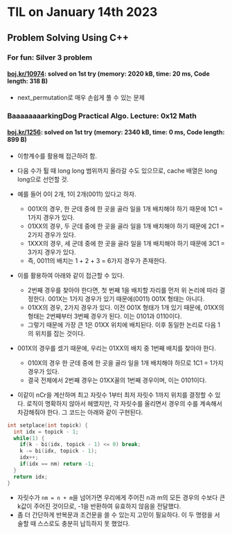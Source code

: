 # **TIL on January 14th 2023**
## Problem Solving Using C++
### For fun: Silver 3 problem
#### [boj.kr/10974](../../../Problem%20Solving/boj/backtracking/10974-01-14-2023.cpp): solved on 1st try (memory: 2020 kB, time: 20 ms, Code length: 318 B)
* next_permutation로 매우 손쉽게 풀 수 있는 문제

### BaaaaaaaarkingDog Practical Algo. Lecture: 0x12 Math
#### [boj.kr/1256](../../../Problem%20Solving/boj/Math/1256-01-14-2023.cpp): solved on 1st try (memory: 2340 kB, time: 0 ms, Code length: 899 B) 
* 이항계수를 활용해 접근하려 함.
* 다음 수가 튈 때 long long 범위까지 올라갈 수도 있으므로, cache 배열은 long long으로 선언할 것.

* 예를 들어 0이 2개, 1이 2개(0011) 있다고 하자.
  - 001X의 경우, 한 군데 중에 한 곳을 골라 일을 1개 배치해야 하기 때문에 1C1 = 1가지 경우가 있다.
  - 01XX의 경우, 두 군데 중에 한 곳을 골라 일을 1개 배치해야 하기 때문에 2C1 = 2가지 경우가 있다.
  - 1XXX의 경우, 세 군데 중에 한 곳을 골라 일을 1개 배치해야 하기 때문에 3C1 = 3가지 경우가 있다.
  - 즉, 0011의 배치는 1 + 2 + 3 = 6가지 경우가 존재한다.
* 이를 활용하여 아래와 같이 접근할 수 있다.
  - 2번째 경우를 찾아야 한다면, 첫 번째 1을 배치할 자리를 먼저 위 논리에 따라 결정한다. 001X는 1가지 경우가 있기 때문에(0011) 001X 형태는 아니다.
  - 01XX의 경우, 2가지 경우가 있다. 이전 001X 형태가 1개 있기 때문에, 01XX의 형태는 2번째부터 3번째 경우가 된다. 이는 0101과 0110이다.
  - 그렇기 때문에 가장 큰 1은 01XX 위치에 배치된다. 이후 동일한 논리로 다음 1의 위치를 잡는 것이다.
* 001X의 경우를 셌기 때문에, 우리는 01XX의 배치 중 1번째 배치를 찾아야 한다.
  - 010X의 경우 한 군데 중에 한 곳을 골라 일을 1개 배치해야 하므로 1C1 = 1가지 경우가 있다.
  - 결국 전체에서 2번째 경우는 01XX꼴의 1번째 경우이며, 이는 0101이다.

* 이같이 nCr을 계산하며 최고 자릿수 1부터 최저 자릿수 1까지 위치를 결정할 수 있다. 로직이 명확하지 않아서 헤맸지만, 각 자릿수를 올리면서 경우의 수를 계속해서 차감해줘야 한다. 그 코드는 아래와 같이 구현된다.
```cpp
int setplace(int topick) {
  int idx = topick - 1;
  while(1) {
    if(k - bi(idx, topick - 1) <= 0) break;
    k -= bi(idx, topick - 1);
    idx++;
    if(idx == nm) return -1;
  }
  return idx;
}
```
  - 자릿수가 `nm = n + m`을 넘어가면 우리에게 주어진 n과 m의 모든 경우의 수보다 큰 k값이 주어진 것이므로, -1을 반환하여 유효하지 않음을 전달했다.
  - 좀 더 간단하게 반복문과 조건문을 쓸 수 있는지 고민이 필요하다. 이 두 명령을 서술할 때 스스로도 충분히 납득하지 못 했었다.